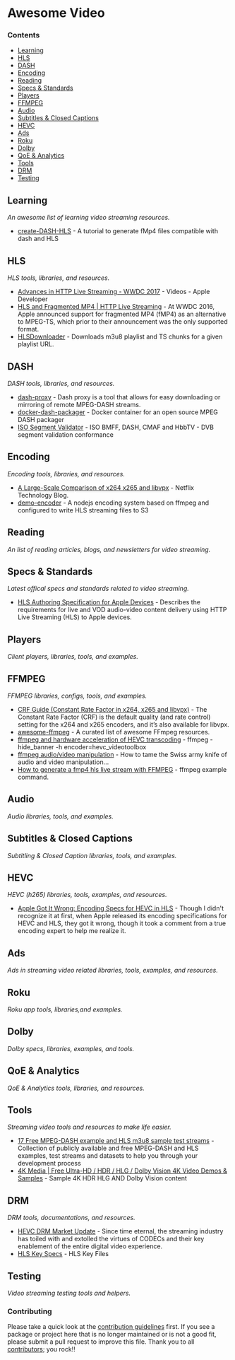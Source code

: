 # Awesome Video
 
<!-- 

PLEASE DO NOT UPDATE THIS FILE, UPDATE CONTENTS.JSON INSTEAD. THANK YOU :-)

 -->

### Contents

- [Learning](#learning)
- [HLS](#hls)
- [DASH](#dash)
- [Encoding](#encoding)
- [Reading](#reading)
- [Specs & Standards](#specs-standards)
- [Players](#players)
- [FFMPEG](#ffmpeg)
- [Audio](#audio)
- [Subtitles & Closed Captions](#subtitle-cc)
- [HEVC](#hevc)
- [Ads](#ads)
- [Roku](#roku)
- [Dolby](#dolby)
- [QoE & Analytics](#qoe)
- [Tools](#tools)
- [DRM](#drm)
- [Testing](#testing)

## Learning
*An awesome list of learning video streaming resources.* 
* [create-DASH-HLS](https://github.com/matmoi/create-DASH-HLS/) - A tutorial to generate fMp4 files compatible with dash and HLS

## HLS
*HLS tools, libraries, and resources.* 
* [Advances in HTTP Live Streaming - WWDC 2017](https://developer.apple.com/videos/play/wwdc2017/504/) - Videos - Apple Developer
* [HLS and Fragmented MP4 | HTTP Live Streaming](https://hlsbook.net/hls-fragmented-mp4/) - At WWDC 2016, Apple announced support for fragmented MP4 (fMP4) as an alternative to MPEG-TS, which prior to their announcement was the only supported format.
* [HLSDownloader](https://github.com/nmrony/hlsdownloader) - Downloads m3u8 playlist and TS chunks for a given playlist URL.

## DASH
*DASH tools, libraries, and resources.* 
* [dash-proxy](https://github.com/Viblast/dash-proxy) - Dash proxy is a tool that allows for easy downloading or mirroring of remote MPEG-DASH streams.
* [docker-dash-packager](https://github.com/Eyevinn/docker-dash-packager) -  Docker container for an open source MPEG DASH packager
* [ISO Segment Validator](https://github.com/Dash-Industry-Forum/ISOSegmentValidator) - ISO BMFF, DASH, CMAF and HbbTV - DVB segment validation conformance

## Encoding
*Encoding tools, libraries, and resources.* 
* [A Large-Scale Comparison of x264 x265 and libvpx](https://medium.com/netflix-techblog/a-large-scale-comparison-of-x264-x265-and-libvpx-a-sneak-peek-2e81e88f8b0f) - Netflix Technology Blog.
* [demo-encoder](https://github.com/realeyes-media/demo-encoder/) - A nodejs encoding system based on ffmpeg and configured to write HLS streaming files to S3

## Reading
*An list of reading articles, blogs, and newsletters for video streaming.* 

## Specs & Standards
*Latest offical specs and standards related to video streaming.* 
* [HLS Authoring Specification for Apple Devices](https://developer.apple.com/documentation/http_live_streaming/hls_authoring_specification_for_apple_devices) - Describes the requirements for live and VOD audio-video content delivery using HTTP Live Streaming (HLS) to Apple devices.

## Players
*Client players, libraries, tools, and examples.* 

## FFMPEG
*FFMPEG libraries, configs, tools, and examples.* 
* [ CRF Guide (Constant Rate Factor in x264, x265 and libvpx)](http://slhck.info/video/2017/02/24/crf-guide.html) - The Constant Rate Factor (CRF) is the default quality (and rate control) setting for the x264 and x265 encoders, and it’s also available for libvpx. 
* [awesome-ffmpeg](ttps://github.com/transitive-bullshit/awesome-ffmpeg) - A curated list of awesome FFmpeg resources.
* [ffmpeg and hardware acceleration of HEVC transcoding](https://superuser.com/questions/1295957/ffmpeg-and-hardware-acceleration-of-hevc-transcoding-on-mac) - ffmpeg -hide_banner -h encoder=hevc_videotoolbox 
* [ffmpeg audio/video manipulation](http://howto-pages.org/ffmpeg/) - How to tame the Swiss army knife of audio and video manipulation…
* [How to generate a fmp4 hls live stream with FFMPEG](https://nomadyun.wordpress.com/2018/04/12/how-to-generate-a-fmp4-hls-live-stream-with-ffmpeg/) - ffmpeg example command.

## Audio
*Audio libraries, tools, and examples.* 

## Subtitles & Closed Captions
*Subtitling & Closed Caption libraries, tools, and examples.* 

## HEVC
*HEVC (h265) libraries, tools, examples, and resources.* 
* [Apple Got It Wrong: Encoding Specs for HEVC in HLS](https://www.streamingmedia.com/Articles/ReadArticle.aspx?ArticleID=121878) - Though I didn't recognize it at first, when Apple released its encoding specifications for HEVC and HLS, they got it wrong, though it took a comment from a true encoding expert to help me realize it.

## Ads
*Ads in streaming video related libraries, tools, examples, and resources.* 

## Roku
*Roku app tools, libraries,and examples.* 

## Dolby
*Dolby specs, libraries, examples, and tools.* 

## QoE & Analytics
*QoE & Analytics tools, libraries, and resources.* 

## Tools
*Streaming video tools and resources to make life easier.* 
* [17 Free MPEG-DASH example and HLS m3u8 sample test streams](https://bitmovin.com/mpeg-dash-hls-examples-sample-streams/) - Collection of publicly available and free MPEG-DASH and HLS examples, test streams and datasets to help you through your development process
* [4K Media | Free Ultra-HD / HDR / HLG / Dolby Vision 4K Video Demos & Samples](https://4kmedia.org/) - Sample 4K HDR HLG AND Dolby Vision content

## DRM
*DRM tools, documentations, and resources.* 
* [HEVC DRM Market Update](https://go.buydrm.com/thedrmblog/hevc-drm-market-update) - Since time eternal, the streaming industry has toiled with and extolled the virtues of CODECs and their key enablement of the entire digital video experience.
* [HLS Key Specs](https://tools.ietf.org/html/draft-pantos-hls-rfc8216bis-00#section-5.1) - HLS Key Files

## Testing
*Video streaming testing tools and helpers.* 


### Contributing

Please take a quick look at the [contribution guidelines](.github/CONTRIBUTING.md) first. If you see a package or project here that is no longer maintained or is not a good fit, please submit a pull request to improve this file. Thank you to all [contributors](https://github.com/matteocrippa/awesome-swift/graphs/contributors); you rock!!